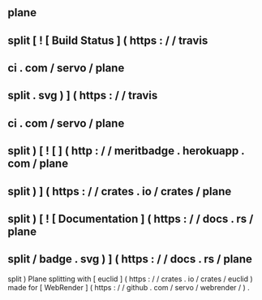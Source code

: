 #
plane
-
split
[
!
[
Build
Status
]
(
https
:
/
/
travis
-
ci
.
com
/
servo
/
plane
-
split
.
svg
)
]
(
https
:
/
/
travis
-
ci
.
com
/
servo
/
plane
-
split
)
[
!
[
]
(
http
:
/
/
meritbadge
.
herokuapp
.
com
/
plane
-
split
)
]
(
https
:
/
/
crates
.
io
/
crates
/
plane
-
split
)
[
!
[
Documentation
]
(
https
:
/
/
docs
.
rs
/
plane
-
split
/
badge
.
svg
)
]
(
https
:
/
/
docs
.
rs
/
plane
-
split
)
Plane
splitting
with
[
euclid
]
(
https
:
/
/
crates
.
io
/
crates
/
euclid
)
made
for
[
WebRender
]
(
https
:
/
/
github
.
com
/
servo
/
webrender
/
)
.
